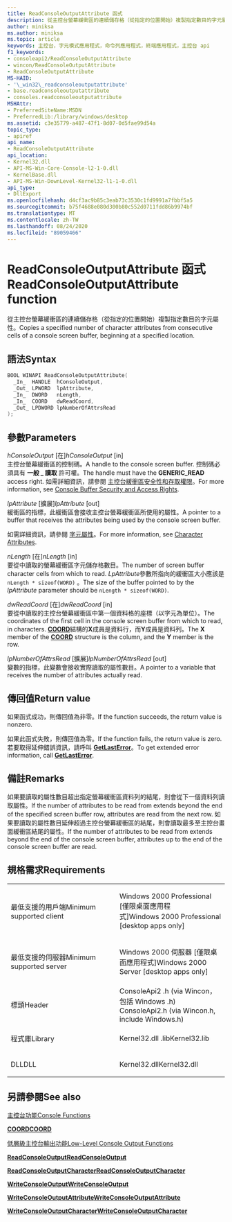 ```yaml
---
title: ReadConsoleOutputAttribute 函式
description: 從主控台螢幕緩衝區的連續儲存格（從指定的位置開始）複製指定數目的字元屬性。
author: miniksa
ms.author: miniksa
ms.topic: article
keywords: 主控台，字元模式應用程式，命令列應用程式，終端應用程式，主控台 api
f1_keywords:
- consoleapi2/ReadConsoleOutputAttribute
- wincon/ReadConsoleOutputAttribute
- ReadConsoleOutputAttribute
MS-HAID:
- '\_win32\_readconsoleoutputattribute'
- base.readconsoleoutputattribute
- consoles.readconsoleoutputattribute
MSHAttr:
- PreferredSiteName:MSDN
- PreferredLib:/library/windows/desktop
ms.assetid: c3e35779-a487-47f1-8d07-0d5fae99d54a
topic_type:
- apiref
api_name:
- ReadConsoleOutputAttribute
api_location:
- Kernel32.dll
- API-MS-Win-Core-Console-l2-1-0.dll
- KernelBase.dll
- API-MS-Win-DownLevel-Kernel32-l1-1-0.dll
api_type:
- DllExport
ms.openlocfilehash: d4cf3ac9b85c3eab73c3530c1fd9991a7fbbf5a5
ms.sourcegitcommit: b75f4688e080d300b80c552d0711fdd86b9974bf
ms.translationtype: MT
ms.contentlocale: zh-TW
ms.lasthandoff: 08/24/2020
ms.locfileid: "89059466"
---
```

# <a name="readconsoleoutputattribute-function"></a><span data-ttu-id="72765-104">ReadConsoleOutputAttribute 函式</span><span class="sxs-lookup"><span data-stu-id="72765-104">ReadConsoleOutputAttribute function</span></span>


<span data-ttu-id="72765-105">從主控台螢幕緩衝區的連續儲存格（從指定的位置開始）複製指定數目的字元屬性。</span><span class="sxs-lookup"><span data-stu-id="72765-105">Copies a specified number of character attributes from consecutive cells of a console screen buffer, beginning at a specified location.</span></span>

<a name="syntax"></a><span data-ttu-id="72765-106">語法</span><span class="sxs-lookup"><span data-stu-id="72765-106">Syntax</span></span>
------

```C
BOOL WINAPI ReadConsoleOutputAttribute(
  _In_  HANDLE  hConsoleOutput,
  _Out_ LPWORD  lpAttribute,
  _In_  DWORD   nLength,
  _In_  COORD   dwReadCoord,
  _Out_ LPDWORD lpNumberOfAttrsRead
);
```

<a name="parameters"></a><span data-ttu-id="72765-107">參數</span><span class="sxs-lookup"><span data-stu-id="72765-107">Parameters</span></span>
----------

<span data-ttu-id="72765-108">*hConsoleOutput* \[在\]</span><span class="sxs-lookup"><span data-stu-id="72765-108">*hConsoleOutput* \[in\]</span></span>  
<span data-ttu-id="72765-109">主控台螢幕緩衝區的控制碼。</span><span class="sxs-lookup"><span data-stu-id="72765-109">A handle to the console screen buffer.</span></span> <span data-ttu-id="72765-110">控制碼必須具有 **一般 \_ 讀取** 許可權。</span><span class="sxs-lookup"><span data-stu-id="72765-110">The handle must have the **GENERIC\_READ** access right.</span></span> <span data-ttu-id="72765-111">如需詳細資訊，請參閱 [主控台緩衝區安全性和存取權限](console-buffer-security-and-access-rights.md)。</span><span class="sxs-lookup"><span data-stu-id="72765-111">For more information, see [Console Buffer Security and Access Rights](console-buffer-security-and-access-rights.md).</span></span>

<span data-ttu-id="72765-112">*lpAttribute* \[擴展\]</span><span class="sxs-lookup"><span data-stu-id="72765-112">*lpAttribute* \[out\]</span></span>  
<span data-ttu-id="72765-113">緩衝區的指標，此緩衝區會接收主控台螢幕緩衝區所使用的屬性。</span><span class="sxs-lookup"><span data-stu-id="72765-113">A pointer to a buffer that receives the attributes being used by the console screen buffer.</span></span>

<span data-ttu-id="72765-114">如需詳細資訊，請參閱 [字元屬性](console-screen-buffers.md#_win32_font_attributes)。</span><span class="sxs-lookup"><span data-stu-id="72765-114">For more information, see [Character Attributes](console-screen-buffers.md#_win32_font_attributes).</span></span>

<span data-ttu-id="72765-115">*nLength* \[在\]</span><span class="sxs-lookup"><span data-stu-id="72765-115">*nLength* \[in\]</span></span>  
<span data-ttu-id="72765-116">要從中讀取的螢幕緩衝區字元儲存格數目。</span><span class="sxs-lookup"><span data-stu-id="72765-116">The number of screen buffer character cells from which to read.</span></span> <span data-ttu-id="72765-117">*LpAttribute*參數所指向的緩衝區大小應該是 `nLength * sizeof(WORD)` 。</span><span class="sxs-lookup"><span data-stu-id="72765-117">The size of the buffer pointed to by the *lpAttribute* parameter should be `nLength * sizeof(WORD)`.</span></span>

<span data-ttu-id="72765-118">*dwReadCoord* \[在\]</span><span class="sxs-lookup"><span data-stu-id="72765-118">*dwReadCoord* \[in\]</span></span>  
<span data-ttu-id="72765-119">要從中讀取的主控台螢幕緩衝區中第一個資料格的座標（以字元為單位）。</span><span class="sxs-lookup"><span data-stu-id="72765-119">The coordinates of the first cell in the console screen buffer from which to read, in characters.</span></span> <span data-ttu-id="72765-120">[**COORD**](coord-str.md)結構的**X**成員是資料行，而**Y**成員是資料列。</span><span class="sxs-lookup"><span data-stu-id="72765-120">The **X** member of the [**COORD**](coord-str.md) structure is the column, and the **Y** member is the row.</span></span>

<span data-ttu-id="72765-121">*lpNumberOfAttrsRead* \[擴展\]</span><span class="sxs-lookup"><span data-stu-id="72765-121">*lpNumberOfAttrsRead* \[out\]</span></span>  
<span data-ttu-id="72765-122">變數的指標，此變數會接收實際讀取的屬性數目。</span><span class="sxs-lookup"><span data-stu-id="72765-122">A pointer to a variable that receives the number of attributes actually read.</span></span>

<a name="return-value"></a><span data-ttu-id="72765-123">傳回值</span><span class="sxs-lookup"><span data-stu-id="72765-123">Return value</span></span>
------------

<span data-ttu-id="72765-124">如果函式成功，則傳回值為非零。</span><span class="sxs-lookup"><span data-stu-id="72765-124">If the function succeeds, the return value is nonzero.</span></span>

<span data-ttu-id="72765-125">如果此函式失敗，則傳回值為零。</span><span class="sxs-lookup"><span data-stu-id="72765-125">If the function fails, the return value is zero.</span></span> <span data-ttu-id="72765-126">若要取得延伸錯誤資訊，請呼叫 [**GetLastError**](https://msdn.microsoft.com/library/windows/desktop/ms679360)。</span><span class="sxs-lookup"><span data-stu-id="72765-126">To get extended error information, call [**GetLastError**](https://msdn.microsoft.com/library/windows/desktop/ms679360).</span></span>

<a name="remarks"></a><span data-ttu-id="72765-127">備註</span><span class="sxs-lookup"><span data-stu-id="72765-127">Remarks</span></span>
-------

<span data-ttu-id="72765-128">如果要讀取的屬性數目超出指定螢幕緩衝區資料列的結尾，則會從下一個資料列讀取屬性。</span><span class="sxs-lookup"><span data-stu-id="72765-128">If the number of attributes to be read from extends beyond the end of the specified screen buffer row, attributes are read from the next row.</span></span> <span data-ttu-id="72765-129">如果要讀取的屬性數目延伸超過主控台螢幕緩衝區的結尾，則會讀取最多至主控台畫面緩衝區結尾的屬性。</span><span class="sxs-lookup"><span data-stu-id="72765-129">If the number of attributes to be read from extends beyond the end of the console screen buffer, attributes up to the end of the console screen buffer are read.</span></span>

<a name="requirements"></a><span data-ttu-id="72765-130">規格需求</span><span class="sxs-lookup"><span data-stu-id="72765-130">Requirements</span></span>
------------

<table>
<colgroup>
<col width="50%" />
<col width="50%" />
</colgroup>
<tbody>
<tr class="odd">
<td><p><span data-ttu-id="72765-131">最低支援的用戶端</span><span class="sxs-lookup"><span data-stu-id="72765-131">Minimum supported client</span></span></p></td>
<td><p><span data-ttu-id="72765-132">Windows 2000 Professional [僅限桌面應用程式]</span><span class="sxs-lookup"><span data-stu-id="72765-132">Windows 2000 Professional [desktop apps only]</span></span></p></td>
</tr>
<tr class="even">
<td><p><span data-ttu-id="72765-133">最低支援的伺服器</span><span class="sxs-lookup"><span data-stu-id="72765-133">Minimum supported server</span></span></p></td>
<td><p><span data-ttu-id="72765-134">Windows 2000 伺服器 [僅限桌面應用程式]</span><span class="sxs-lookup"><span data-stu-id="72765-134">Windows 2000 Server [desktop apps only]</span></span></p></td>
</tr>
<tr class="odd">
<td><p><span data-ttu-id="72765-135">標頭</span><span class="sxs-lookup"><span data-stu-id="72765-135">Header</span></span></p></td>
<td><span data-ttu-id="72765-136">ConsoleApi2 .h (via Wincon，包括 Windows .h) </span><span class="sxs-lookup"><span data-stu-id="72765-136">ConsoleApi2.h (via Wincon.h, include Windows.h)</span></span></td>
</tr>
<tr class="even">
<td><p><span data-ttu-id="72765-137">程式庫</span><span class="sxs-lookup"><span data-stu-id="72765-137">Library</span></span></p></td>
<td><span data-ttu-id="72765-138">Kernel32.dll .lib</span><span class="sxs-lookup"><span data-stu-id="72765-138">Kernel32.lib</span></span></td>
</tr>
<tr class="odd">
<td><p><span data-ttu-id="72765-139">DLL</span><span class="sxs-lookup"><span data-stu-id="72765-139">DLL</span></span></p></td>
<td><span data-ttu-id="72765-140">Kernel32.dll</span><span class="sxs-lookup"><span data-stu-id="72765-140">Kernel32.dll</span></span></td>
</tr>
<tr class="even">
</tr>
<tr class="odd">
</tr>
<tr class="even">
</tr>
</tbody>
</table>

## <a name="span-idsee_alsospansee-also"></a><span data-ttu-id="72765-141"><span id="see_also"></span>另請參閱</span><span class="sxs-lookup"><span data-stu-id="72765-141"><span id="see_also"></span>See also</span></span>


[<span data-ttu-id="72765-142">主控台功能</span><span class="sxs-lookup"><span data-stu-id="72765-142">Console Functions</span></span>](console-functions.md)

[<span data-ttu-id="72765-143">**COORD**</span><span class="sxs-lookup"><span data-stu-id="72765-143">**COORD**</span></span>](coord-str.md)

[<span data-ttu-id="72765-144">低層級主控台輸出功能</span><span class="sxs-lookup"><span data-stu-id="72765-144">Low-Level Console Output Functions</span></span>](low-level-console-output-functions.md)

[<span data-ttu-id="72765-145">**ReadConsoleOutput**</span><span class="sxs-lookup"><span data-stu-id="72765-145">**ReadConsoleOutput**</span></span>](readconsoleoutput.md)

[<span data-ttu-id="72765-146">**ReadConsoleOutputCharacter**</span><span class="sxs-lookup"><span data-stu-id="72765-146">**ReadConsoleOutputCharacter**</span></span>](readconsoleoutputcharacter.md)

[<span data-ttu-id="72765-147">**WriteConsoleOutput**</span><span class="sxs-lookup"><span data-stu-id="72765-147">**WriteConsoleOutput**</span></span>](writeconsoleoutput.md)

[<span data-ttu-id="72765-148">**WriteConsoleOutputAttribute**</span><span class="sxs-lookup"><span data-stu-id="72765-148">**WriteConsoleOutputAttribute**</span></span>](writeconsoleoutputattribute.md)

[<span data-ttu-id="72765-149">**WriteConsoleOutputCharacter**</span><span class="sxs-lookup"><span data-stu-id="72765-149">**WriteConsoleOutputCharacter**</span></span>](writeconsoleoutputcharacter.md)

 

 




